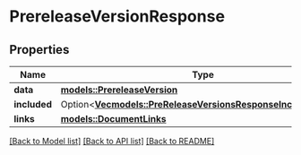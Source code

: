 # PrereleaseVersionResponse

## Properties

Name | Type | Description | Notes
------------ | ------------- | ------------- | -------------
**data** | [**models::PrereleaseVersion**](PrereleaseVersion.md) |  | 
**included** | Option<[**Vec<models::PreReleaseVersionsResponseIncludedInner>**](PreReleaseVersionsResponse_included_inner.md)> |  | [optional]
**links** | [**models::DocumentLinks**](DocumentLinks.md) |  | 

[[Back to Model list]](../README.md#documentation-for-models) [[Back to API list]](../README.md#documentation-for-api-endpoints) [[Back to README]](../README.md)


